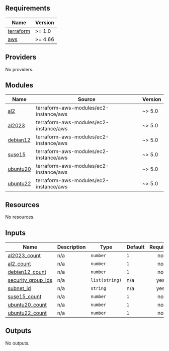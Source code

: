 <!-- BEGIN_TF_DOCS -->
## Requirements

| Name | Version |
|------|---------|
| <a name="requirement_terraform"></a> [terraform](#requirement\_terraform) | >= 1.0 |
| <a name="requirement_aws"></a> [aws](#requirement\_aws) | >= 4.66 |

## Providers

No providers.

## Modules

| Name | Source | Version |
|------|--------|---------|
| <a name="module_al2"></a> [al2](#module\_al2) | terraform-aws-modules/ec2-instance/aws | ~> 5.0 |
| <a name="module_al2023"></a> [al2023](#module\_al2023) | terraform-aws-modules/ec2-instance/aws | ~> 5.0 |
| <a name="module_debian12"></a> [debian12](#module\_debian12) | terraform-aws-modules/ec2-instance/aws | ~> 5.0 |
| <a name="module_suse15"></a> [suse15](#module\_suse15) | terraform-aws-modules/ec2-instance/aws | ~> 5.0 |
| <a name="module_ubuntu20"></a> [ubuntu20](#module\_ubuntu20) | terraform-aws-modules/ec2-instance/aws | ~> 5.0 |
| <a name="module_ubuntu22"></a> [ubuntu22](#module\_ubuntu22) | terraform-aws-modules/ec2-instance/aws | ~> 5.0 |

## Resources

No resources.

## Inputs

| Name | Description | Type | Default | Required |
|------|-------------|------|---------|:--------:|
| <a name="input_al2023_count"></a> [al2023\_count](#input\_al2023\_count) | n/a | `number` | `1` | no |
| <a name="input_al2_count"></a> [al2\_count](#input\_al2\_count) | n/a | `number` | `1` | no |
| <a name="input_debian12_count"></a> [debian12\_count](#input\_debian12\_count) | n/a | `number` | `1` | no |
| <a name="input_security_group_ids"></a> [security\_group\_ids](#input\_security\_group\_ids) | n/a | `list(string)` | n/a | yes |
| <a name="input_subnet_id"></a> [subnet\_id](#input\_subnet\_id) | n/a | `string` | n/a | yes |
| <a name="input_suse15_count"></a> [suse15\_count](#input\_suse15\_count) | n/a | `number` | `1` | no |
| <a name="input_ubuntu20_count"></a> [ubuntu20\_count](#input\_ubuntu20\_count) | n/a | `number` | `1` | no |
| <a name="input_ubuntu22_count"></a> [ubuntu22\_count](#input\_ubuntu22\_count) | n/a | `number` | `1` | no |

## Outputs

No outputs.
<!-- END_TF_DOCS -->
